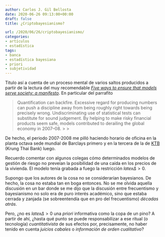 ```yaml
---
author: Carlos J. Gil Bellosta
date: 2020-06-26 09:13:00+00:00
draft: false
title: ¿Criptobayesianismo?

url: /2020/06/26/criptobayesianismo/
categories:
- artículos
- estadística
tags:
- banca
- estadística bayesiana
- priori
- subjetividad
---
```





Titulo así a cuenta de un proceso mental de varios saltos producidos a partir de la lectura del muy recomendable _[Five ways to ensure that models serve society: a manifesto](https://www.nature.com/articles/d41586-020-01812-9)_. En particular del parrafito







<blockquote>Quantification can backfire. Excessive regard for producing numbers can push a discipline away from being roughly right towards being precisely wrong. Undiscriminating use of statistical tests can substitute for sound judgement. By helping to make risky financial products seem safe, models contributed to derailing the global economy in 2007–08.
>
> </blockquote>







De hecho, el periodo 2007-2008 me pilló haciendo horario de oficina en la planta octava sede mundial de Barclays primero y en la tercera de la de [KTB](https://en.wikipedia.org/wiki/Krung_Thai_Bank) (Krung Thai Bank) luego.







Recuerdo comentar con algunos colegas cómo determinados modelos de gestión de riesgo no preveían la posibilidad de una caída en los precios de la vivienda. El modelo tenía grabada a fuego la restricción $latex \Delta > 0$.







Supongo que los autores de la cosa no se considerarían bayesianos. De hecho, la cosa no estaba tan en boga entonces. No se me olvida aquella discusión en un bar donde se me dijo que la discusión entre frecuentismo y bayesianismo no solo era de puro interés académico, sino que estaba cerrada y zanjada (se sobreentendía que en pro del frecuentismo) _décadas atrás_.







Pero, ¿no es $latex \Delta > 0$ una _priori_ informativa como la copa de un pino? A partir de ahí, ¿hasta qué punto se puede responsabilizar a ese ritual (o tecnología) _cuantitativista_ de sus efectos por, precisamente, no haber tenido en cuenta _juicios cabales_ o _información de orden cualitativo_?



